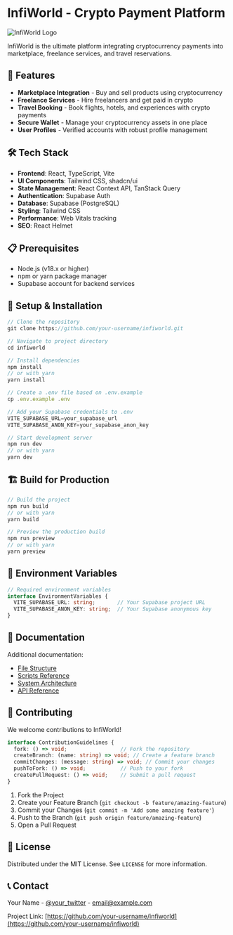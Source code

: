 
# InfiWorld - Crypto Payment Platform

![InfiWorld Logo](https://infiworld.com/logo.png)

InfiWorld is the ultimate platform integrating cryptocurrency payments into marketplace, freelance services, and travel reservations.

## 🚀 Features

- **Marketplace Integration** - Buy and sell products using cryptocurrency
- **Freelance Services** - Hire freelancers and get paid in crypto
- **Travel Booking** - Book flights, hotels, and experiences with crypto payments
- **Secure Wallet** - Manage your cryptocurrency assets in one place
- **User Profiles** - Verified accounts with robust profile management

## 🛠️ Tech Stack

- **Frontend**: React, TypeScript, Vite
- **UI Components**: Tailwind CSS, shadcn/ui
- **State Management**: React Context API, TanStack Query
- **Authentication**: Supabase Auth
- **Database**: Supabase (PostgreSQL)
- **Styling**: Tailwind CSS
- **Performance**: Web Vitals tracking
- **SEO**: React Helmet

## 📋 Prerequisites

- Node.js (v18.x or higher)
- npm or yarn package manager
- Supabase account for backend services

## 🔧 Setup & Installation

```typescript
// Clone the repository
git clone https://github.com/your-username/infiworld.git

// Navigate to project directory
cd infiworld

// Install dependencies
npm install
// or with yarn
yarn install

// Create a .env file based on .env.example
cp .env.example .env

// Add your Supabase credentials to .env
VITE_SUPABASE_URL=your_supabase_url
VITE_SUPABASE_ANON_KEY=your_supabase_anon_key

// Start development server
npm run dev
// or with yarn
yarn dev
```

## 🏗️ Build for Production

```typescript
// Build the project
npm run build
// or with yarn
yarn build

// Preview the production build
npm run preview
// or with yarn
yarn preview
```

## 📝 Environment Variables

```typescript
// Required environment variables
interface EnvironmentVariables {
  VITE_SUPABASE_URL: string;       // Your Supabase project URL
  VITE_SUPABASE_ANON_KEY: string;  // Your Supabase anonymous key
}
```

## 📖 Documentation

Additional documentation:

- [File Structure](./docs/filesExplainer.md)
- [Scripts Reference](./docs/scripts.md)
- [System Architecture](./docs/architecture.md)
- [API Reference](./docs/api.md)

## 🤝 Contributing

We welcome contributions to InfiWorld!

```typescript
interface ContributionGuidelines {
  fork: () => void;                 // Fork the repository
  createBranch: (name: string) => void; // Create a feature branch
  commitChanges: (message: string) => void; // Commit your changes
  pushToFork: () => void;           // Push to your fork
  createPullRequest: () => void;    // Submit a pull request
}
```

1. Fork the Project
2. Create your Feature Branch (`git checkout -b feature/amazing-feature`)
3. Commit your Changes (`git commit -m 'Add some amazing feature'`)
4. Push to the Branch (`git push origin feature/amazing-feature`)
5. Open a Pull Request

## 📜 License

Distributed under the MIT License. See `LICENSE` for more information.

## 📞 Contact

Your Name - [@your_twitter](https://twitter.com/your_twitter) - email@example.com

Project Link: [https://github.com/your-username/infiworld](https://github.com/your-username/infiworld)
